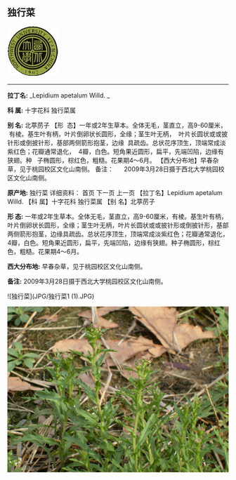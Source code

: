 ## 独行菜

![西北大学校园网络植物志](JPG/nwu.gif)

---

**拉丁名:**  _Lepidium apetalum Willd. _

**科 属:** 十字花科 独行菜属

**别 名:** 北葶苈子
【形  态】一年或2年生草本。全体无毛，茎直立，高9-60厘米，
 有棱。基生叶有柄，叶片倒卵状长圆形，全缘；茎生叶无柄，
 叶片长圆状或或披针形或倒披针形，基部两侧箭形抱茎，边缘
 具疏齿。总状花序顶生，顶端常成淡紫红色；花瓣通常退化，
 4瓣，白色。短角果近圆形，扁平，先端凹陷，边缘有狭翅。种
  子椭圆形，棕红色，粗糙。花果期4～6月。
【西大分布地】早春杂草，见于桃园校区文化山南侧。
备注：
     2009年3月28日摄于西北大学桃园校区文化山南侧。


**原产地:** 独行菜
详细资料： 首页 下一页 上一页
【拉丁名】Lepidium apetalum Willd. 
【科 属】十字花科 独行菜属
【别 名】北葶苈子

**形  态:** 一年或2年生草本。全体无毛，茎直立，高9-60厘米，有棱。基生叶有柄，叶片倒卵状长圆形，全缘；茎生叶无柄，叶片长圆状或或披针形或倒披针形，基部两侧箭形抱茎，边缘具疏齿。总状花序顶生，顶端常成淡紫红色；花瓣通常退化，4瓣，白色。短角果近圆形，扁平，先端凹陷，边缘有狭翅。种子椭圆形，棕红色，粗糙。花果期4～6月。

**西大分布地:** 早春杂草，见于桃园校区文化山南侧。

**备注:** 2009年3月28日摄于西北大学桃园校区文化山南侧。

![独行菜](JPG/独行菜1 (1).JPG) 

![独行菜](JPG/独行菜1.JPG) 

